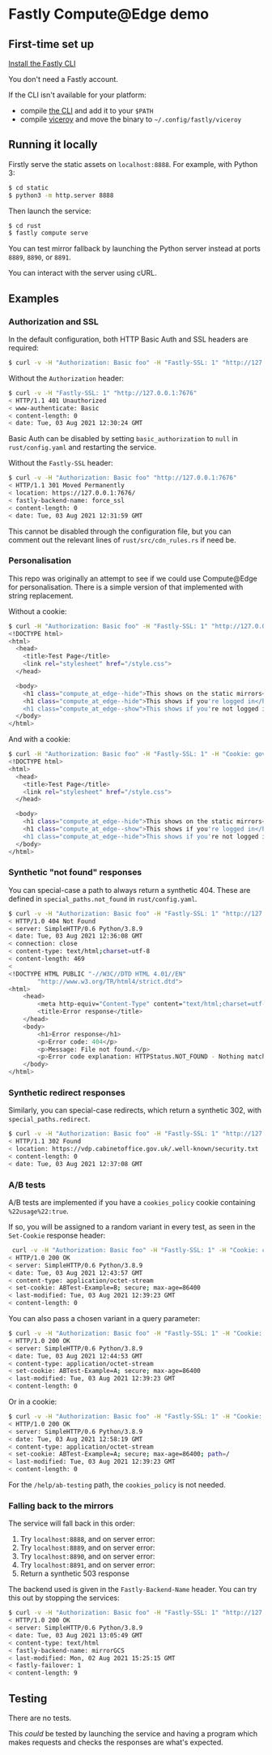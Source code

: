 Fastly Compute@Edge demo
========================

First-time set up
-----------------

[Install the Fastly CLI](https://developer.fastly.com/learning/compute/)

You don't need a Fastly account.

If the CLI isn't available for your platform:

- compile [the CLI](https://github.com/fastly/cli/) and add it to your `$PATH`
- compile [viceroy](https://github.com/fastly/Viceroy) and move the binary to `~/.config/fastly/viceroy`


Running it locally
------------------

Firstly serve the static assets on `localhost:8888`.  For example, with Python 3:

```bash
$ cd static
$ python3 -m http.server 8888
```

Then launch the service:

```bash
$ cd rust
$ fastly compute serve
```

You can test mirror fallback by launching the Python server instead at
ports `8889`, `8890`, or `8891`.

You can interact with the server using cURL.

Examples
--------

### Authorization and SSL

In the default configuration, both HTTP Basic Auth and SSL headers are
required:

```bash
$ curl -v -H "Authorization: Basic foo" -H "Fastly-SSL: 1" "http://127.0.0.1:7676"
```

Without the `Authorization` header:

```bash
$ curl -v -H "Fastly-SSL: 1" "http://127.0.0.1:7676"
< HTTP/1.1 401 Unauthorized
< www-authenticate: Basic
< content-length: 0
< date: Tue, 03 Aug 2021 12:30:24 GMT
```

Basic Auth can be disabled by setting `basic_authorization` to `null`
in `rust/config.yaml` and restarting the service.

Without the `Fastly-SSL` header:

```bash
$ curl -v -H "Authorization: Basic foo" "http://127.0.0.1:7676"
< HTTP/1.1 301 Moved Permanently
< location: https://127.0.0.1:7676/
< fastly-backend-name: force_ssl
< content-length: 0
< date: Tue, 03 Aug 2021 12:31:59 GMT
```

This cannot be disabled through the configuration file, but you can
comment out the relevant lines of `rust/src/cdn_rules.rs` if need be.

### Personalisation

This repo was originally an attempt to see if we could use
Compute@Edge for personalisation.  There is a simple version of that
implemented with string replacement.

Without a cookie:

```bash
$ curl -H "Authorization: Basic foo" -H "Fastly-SSL: 1" "http://127.0.0.1:7676/"
<!DOCTYPE html>
<html>
  <head>
    <title>Test Page</title>
    <link rel="stylesheet" href="/style.css">
  </head>

  <body>
    <h1 class="compute_at_edge--hide">This shows on the static mirrors</h1>
    <h1 class="compute_at_edge--hide">This shows if you're logged in</h1>
    <h1 class="compute_at_edge--show">This shows if you're not logged in</h1>
  </body>
</html>
```

And with a cookie:

```bash
$ curl -H "Authorization: Basic foo" -H "Fastly-SSL: 1" -H "Cookie: govuk_account_session=foo" "http://127.0.0.1:7676/"
<!DOCTYPE html>
<html>
  <head>
    <title>Test Page</title>
    <link rel="stylesheet" href="/style.css">
  </head>

  <body>
    <h1 class="compute_at_edge--hide">This shows on the static mirrors</h1>
    <h1 class="compute_at_edge--show">This shows if you're logged in</h1>
    <h1 class="compute_at_edge--hide">This shows if you're not logged in</h1>
  </body>
</html>
```

### Synthetic "not found" responses

You can special-case a path to always return a synthetic 404.  These
are defined in `special_paths.not_found` in `rust/config.yaml`.

```bash
$ curl -v -H "Authorization: Basic foo" -H "Fastly-SSL: 1" "http://127.0.0.1:7676/autodiscover/autodiscover.xml"
< HTTP/1.0 404 Not Found
< server: SimpleHTTP/0.6 Python/3.8.9
< date: Tue, 03 Aug 2021 12:36:08 GMT
< connection: close
< content-type: text/html;charset=utf-8
< content-length: 469
<
<!DOCTYPE HTML PUBLIC "-//W3C//DTD HTML 4.01//EN"
        "http://www.w3.org/TR/html4/strict.dtd">
<html>
    <head>
        <meta http-equiv="Content-Type" content="text/html;charset=utf-8">
        <title>Error response</title>
    </head>
    <body>
        <h1>Error response</h1>
        <p>Error code: 404</p>
        <p>Message: File not found.</p>
        <p>Error code explanation: HTTPStatus.NOT_FOUND - Nothing matches the given URI.</p>
    </body>
</html>
```

### Synthetic redirect responses

Similarly, you can special-case redirects, which return a synthetic
302, with `special_paths.redirect`.

```bash
$ curl -v -H "Authorization: Basic foo" -H "Fastly-SSL: 1" "http://127.0.0.1:7676/security.txt"
< HTTP/1.1 302 Found
< location: https://vdp.cabinetoffice.gov.uk/.well-known/security.txt
< content-length: 0
< date: Tue, 03 Aug 2021 12:37:08 GMT
```

### A/B tests

A/B tests are implemented if you have a `cookies_policy` cookie
containing `%22usage%22:true`.

If so, you will be assigned to a random variant in every test, as seen
in the `Set-Cookie` response header:

```bash
 curl -v -H "Authorization: Basic foo" -H "Fastly-SSL: 1" -H "Cookie: cookies_policy=%22usage%22:true" "http://127.0.0.1:7676/"
< HTTP/1.0 200 OK
< server: SimpleHTTP/0.6 Python/3.8.9
< date: Tue, 03 Aug 2021 12:43:57 GMT
< content-type: application/octet-stream
< set-cookie: ABTest-Example=B; secure; max-age=86400
< last-modified: Tue, 03 Aug 2021 12:39:23 GMT
< content-length: 0
```

You can also pass a chosen variant in a query parameter:

```bash
$ curl -v -H "Authorization: Basic foo" -H "Fastly-SSL: 1" -H "Cookie: cookies_policy=%22usage%22:true" "http://127.0.0.1:7676/?ABTest-Example=A"
< HTTP/1.0 200 OK
< server: SimpleHTTP/0.6 Python/3.8.9
< date: Tue, 03 Aug 2021 12:44:53 GMT
< content-type: application/octet-stream
< set-cookie: ABTest-Example=A; secure; max-age=86400
< last-modified: Tue, 03 Aug 2021 12:39:23 GMT
< content-length: 0
```

Or in a cookie:

```bash
$ curl -v -H "Authorization: Basic foo" -H "Fastly-SSL: 1" -H "Cookie: cookies_policy=%22usage%22:true; ABTest-Example=A" "http://127.0.0.1:7676/"
< HTTP/1.0 200 OK
< server: SimpleHTTP/0.6 Python/3.8.9
< date: Tue, 03 Aug 2021 12:58:19 GMT
< content-type: application/octet-stream
< set-cookie: ABTest-Example=A; secure; max-age=86400; path=/
< last-modified: Tue, 03 Aug 2021 12:39:23 GMT
< content-length: 0
```

For the `/help/ab-testing` path, the `cookies_policy` is not needed.

### Falling back to the mirrors

The service will fall back in this order:

1. Try `localhost:8888`, and on server error:
2. Try `localhost:8889`, and on server error:
3. Try `localhost:8890`, and on server error:
4. Try `localhost:8891`, and on server error:
5. Return a synthetic 503 response

The backend used is given in the `Fastly-Backend-Name` header.  You
can try this out by stopping the services:

```bash
$ curl -v -H "Authorization: Basic foo" -H "Fastly-SSL: 1" "http://127.0.0.1:7676/"
< HTTP/1.0 200 OK
< server: SimpleHTTP/0.6 Python/3.8.9
< date: Tue, 03 Aug 2021 13:05:49 GMT
< content-type: text/html
< fastly-backend-name: mirrorGCS
< last-modified: Mon, 02 Aug 2021 15:25:15 GMT
< fastly-failover: 1
< content-length: 9
```


Testing
-------

There are no tests.

This *could* be tested by launching the service and having a program
which makes requests and checks the responses are what's expected.
